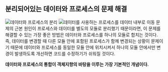 ## 분리되어있는 데이터와 프로세스의 문제 해결
![데이터와 프로세스의 분리](https://github.com/user-attachments/assets/d4996a89-62a1-4dc8-8818-85c1056a5d14)
![데이터를 사용하는 프로세스를 데이터 내부로 이동](https://github.com/user-attachments/assets/aa2b518e-ac01-446b-8517-aee76f3a8fe8)
문제의 근본 원인이 프로세스와 데이터를 별도의 모듈로 분리했기 때문이라면, 이 문제를 해결할 수 있는 가장 좋은 방법은 데이터와 프로세스를 하나의 모듈로 합치는 것이다.  
즉, 데이터를 변경할 때 다른 모듈 안에 포함된 프로세스가 함께 변경되는 상황이 문제이기 때문에 데이터와 프로세스를 동일한 모듈 안에 위치시켜서 하나의 모듈 안에서만 변경이 발생하도록 개선하면 코드를 수정하기가 쉬워질 것이다.  

**데이터와 프로세스의 통합이 객체지향의 바탕을 이루는 가장 기본적인 개념이다.**  
